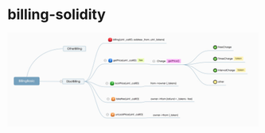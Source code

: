 # billing-solidity

![billing](https://github.com/HuJingwei/billing-solidity/blob/master/pic/billing.jpg)  
